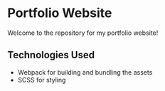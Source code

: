 # Portfolio Website

Welcome to the repository for my portfolio website!

## Technologies Used
* Webpack for building and bundling the assets
* SCSS for styling
